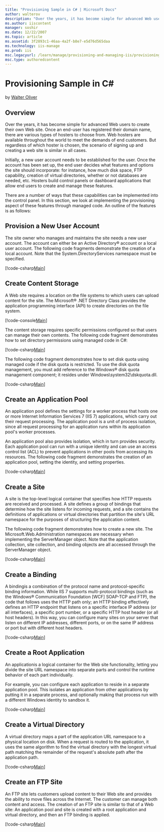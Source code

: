 ```yaml
---
title: "Provisioning Sample in C# | Microsoft Docs"
author: walterov
description: "Over the years, it has become simple for advanced Web users to create their own Web site. Once an end-user has registered their domain name, there are variou..."
ms.author: iiscontent
manager: soshir
ms.date: 12/22/2007
ms.topic: article
ms.assetid: 3f2893c1-46aa-4a2f-b8e7-e5d76d565daa
ms.technology: iis-manage
ms.prod: iis
msc.legacyurl: /learn/manage/provisioning-and-managing-iis/provisioning-sample-in-c
msc.type: authoredcontent
---
```

Provisioning Sample in C#
====================
by [Walter Oliver](https://github.com/walterov)

## Overview

Over the years, it has become simple for advanced Web users to create their own Web site. Once an end-user has registered their domain name, there are various types of hosters to choose from. Web hosters are available throughout the world to meet the demands of end customers. But regardless of which hoster is chosen, the scenario of signing up and creating a web site is similar in all cases.

Initially, a new user account needs to be established for the user. Once the account has been set up, the end user decides what features and options the site should incorporate: for instance, how much disk space, FTP capability, creation of virtual directories, whether or not databases are needed, etc. Hosters build control panels or dashboard applications that allow end users to create and manage these features.

There are a number of ways that these capabilities can be implemented into the control panel. In this section, we look at implementing the provisioning aspect of these features through managed code. An outline of the features is as follows:

## Provision a New User Account

The site owner who manages and maintains the site needs a new user account. The account can either be an Active Directory® account or a local user account. The following code fragments demonstrate the creation of a local account. Note that the System.DirectoryServices namespace must be specified.


[!code-csharp[Main](provisioning-sample-in-c/samples/sample1.cs)]


## Create Content Storage

A Web site requires a location on the file systems to which users can upload content for the site. The Microsoft® .NET Directory Class provides the application programming interface (API) to create directories on the file system.


[!code-console[Main](provisioning-sample-in-c/samples/sample2.cmd)]


The content storage requires specific permissions configured so that users can manage their own contents. The following code fragment demonstrates how to set directory permissions using managed code in C#:


[!code-csharp[Main](provisioning-sample-in-c/samples/sample3.cs)]


The following code fragment demonstrates how to set disk quota using managed code if the disk quota is restricted. To use the disk quota management, you must add reference to the Windows® disk quota management component; it resides under Windows\system32\dskquota.dll.


[!code-csharp[Main](provisioning-sample-in-c/samples/sample4.cs)]


## Create an Application Pool

An application pool defines the settings for a worker process that hosts one or more Internet Information Services 7 (IIS 7) applications, which carry out their request processing. The application pool is a unit of process isolation, since all request processing for an application runs within its application pool's worker processes.

An application pool also provides isolation, which in turn provides security. Each application pool can run with a unique identity and can use an access control list (ACL) to prevent applications in other pools from accessing its resources. The following code fragment demonstrates the creation of an application pool, setting the identity, and setting properties.


[!code-csharp[Main](provisioning-sample-in-c/samples/sample5.cs)]

<a id="CreateWebsite"></a>

## Create a Site

A site is the top-level logical container that specifies how HTTP requests are received and processed. A site defines a group of bindings that determine how the site listens for incoming requests, and a site contains the definitions of applications or virtual directories that partition the site's URL namespace for the purposes of structuring the application content.

The following code fragment demonstrates how to create a new site. The Microsoft.Web.Administration namespaces are necessary when implementing the ServerManager object. Note that the application collection, site collection, and binding objects are all accessed through the ServerManager object.


[!code-csharp[Main](provisioning-sample-in-c/samples/sample6.cs)]


## Create a Binding

A bindingis a combination of the protocol name and protocol-specific binding information. While IIS 7 supports multi-protocol bindings (such as the Windows® Communication Foundation [WCF] SOAP-TCP and FTP), the code that follows uses the HTTP path only; an HTTP binding effectively defines an HTTP endpoint that listens on a specific interface IP address (or all interfaces), a specific port number, or a specific HTTP host header (or all host headers). In this way, you can configure many sites on your server that listen on different IP addresses, different ports, or on the same IP address or port but with different host headers.


[!code-csharp[Main](provisioning-sample-in-c/samples/sample7.cs)]


## Create a Root Application

An applicationis a logical container for the Web site functionality, letting you divide the site URL namespace into separate parts and control the runtime behavior of each part individually.

For example, you can configure each application to reside in a separate application pool. This isolates an application from other applications by putting it in a separate process, and optionally making that process run with a different Windows identity to sandbox it.


[!code-csharp[Main](provisioning-sample-in-c/samples/sample8.cs)]


## Create a Virtual Directory

A virtual directory maps a part of the application URL namespace to a physical location on disk. When a request is routed to the application, it uses the same algorithm to find the virtual directory with the longest virtual path matching the remainder of the request's absolute path after the application path.


[!code-csharp[Main](provisioning-sample-in-c/samples/sample9.cs)]

<a id="CreateFTPsite"></a>

## Create an FTP Site

An FTP site lets customers upload content to their Web site and provides the ability to move files across the Internet. The customer can manage both content and access. The creation of an FTP site is similar to that of a Web site: An application pool and site is created with a root application and virtual directory, and then an FTP binding is applied.


[!code-csharp[Main](provisioning-sample-in-c/samples/sample10.cs)]